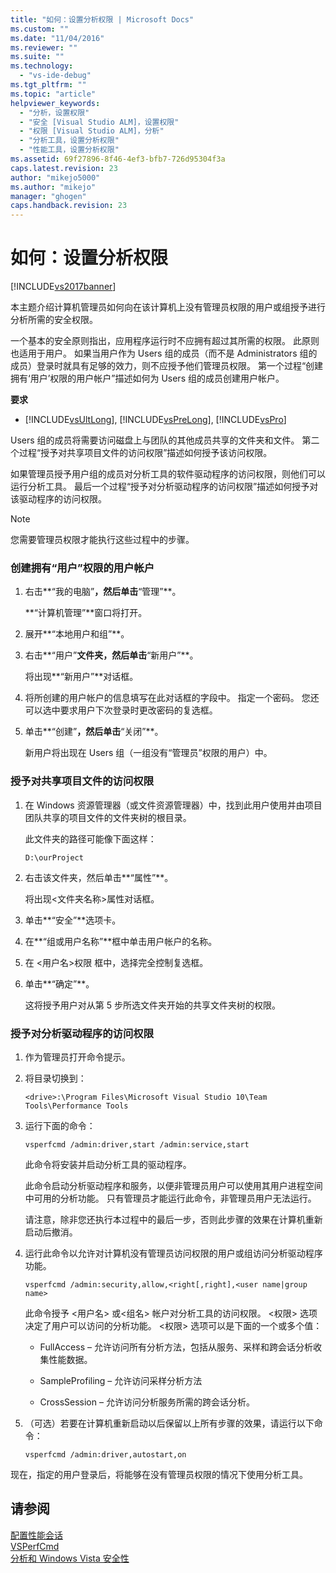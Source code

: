 ```yaml
---
title: "如何：设置分析权限 | Microsoft Docs"
ms.custom: ""
ms.date: "11/04/2016"
ms.reviewer: ""
ms.suite: ""
ms.technology: 
  - "vs-ide-debug"
ms.tgt_pltfrm: ""
ms.topic: "article"
helpviewer_keywords: 
  - "分析，设置权限"
  - "安全 [Visual Studio ALM]，设置权限"
  - "权限 [Visual Studio ALM]，分析"
  - "分析工具，设置分析权限"
  - "性能工具，设置分析权限"
ms.assetid: 69f27896-8f46-4ef3-bfb7-726d95304f3a
caps.latest.revision: 23
author: "mikejo5000"
ms.author: "mikejo"
manager: "ghogen"
caps.handback.revision: 23
---
```

# 如何：设置分析权限
[!INCLUDE[vs2017banner](../code-quality/includes/vs2017banner.md)]

本主题介绍计算机管理员如何向在该计算机上没有管理员权限的用户或组授予进行分析所需的安全权限。  
  
 一个基本的安全原则指出，应用程序运行时不应拥有超过其所需的权限。  此原则也适用于用户。  如果当用户作为 Users 组的成员（而不是 Administrators 组的成员）登录时就具有足够的效力，则不应授予他们管理员权限。  第一个过程“创建拥有‘用户’权限的用户帐户”描述如何为 Users 组的成员创建用户帐户。  
  
 **要求**  
  
-   [!INCLUDE[vsUltLong](../code-quality/includes/vsultlong_md.md)], [!INCLUDE[vsPreLong](../code-quality/includes/vsprelong_md.md)], [!INCLUDE[vsPro](../code-quality/includes/vspro_md.md)]  
  
 Users 组的成员将需要访问磁盘上与团队的其他成员共享的文件夹和文件。  第二个过程“授予对共享项目文件的访问权限”描述如何授予该访问权限。  
  
 如果管理员授予用户组的成员对分析工具的软件驱动程序的访问权限，则他们可以运行分析工具。  最后一个过程“授予对分析驱动程序的访问权限”描述如何授予对该驱动程序的访问权限。  
  
> [!NOTE]
>  您需要管理员权限才能执行这些过程中的步骤。  
  
### 创建拥有“用户”权限的用户帐户  
  
1.  右击**“我的电脑”**，然后单击**“管理”**。  
  
     **“计算机管理”**窗口将打开。  
  
2.  展开**“本地用户和组”**。  
  
3.  右击**“用户”**文件夹，然后单击**“新用户”**。  
  
     将出现**“新用户”**对话框。  
  
4.  将所创建的用户帐户的信息填写在此对话框的字段中。  指定一个密码。  您还可以选中要求用户下次登录时更改密码的复选框。  
  
5.  单击**“创建”**，然后单击**“关闭”**。  
  
     新用户将出现在 Users 组（一组没有“管理员”权限的用户）中。  
  
### 授予对共享项目文件的访问权限  
  
1.  在 Windows 资源管理器（或文件资源管理器）中，找到此用户使用并由项目团队共享的项目文件的文件夹树的根目录。  
  
     此文件夹的路径可能像下面这样：  
  
    ```  
    D:\ourProject  
    ```  
  
2.  右击该文件夹，然后单击**“属性”**。  
  
     将出现\<文件夹名称\>属性对话框。  
  
3.  单击**“安全”**选项卡。  
  
4.  在**“组或用户名称”**框中单击用户帐户的名称。  
  
5.  在 \<用户名\>权限 框中，选择完全控制复选框。  
  
6.  单击**“确定”**。  
  
     这将授予用户对从第 5 步所选文件夹开始的共享文件夹树的权限。  
  
### 授予对分析驱动程序的访问权限  
  
1.  作为管理员打开命令提示。  
  
2.  将目录切换到：  
  
    ```  
    <drive>:\Program Files\Microsoft Visual Studio 10\Team Tools\Performance Tools  
    ```  
  
3.  运行下面的命令：  
  
    ```  
    vsperfcmd /admin:driver,start /admin:service,start  
    ```  
  
     此命令将安装并启动分析工具的驱动程序。  
  
     此命令启动分析驱动程序和服务，以便非管理员用户可以使用其用户进程空间中可用的分析功能。  只有管理员才能运行此命令，非管理员用户无法运行。  
  
     请注意，除非您还执行本过程中的最后一步，否则此步骤的效果在计算机重新启动后撤消。  
  
4.  运行此命令以允许对计算机没有管理员访问权限的用户或组访问分析驱动程序功能。  
  
    ```  
    vsperfcmd /admin:security,allow,<right[,right],<user name|group name>  
    ```  
  
     此命令授予 \<用户名\> 或\<组名\> 帐户对分析工具的访问权限。  \<权限\> 选项决定了用户可以访问的分析功能。  \<权限\> 选项可以是下面的一个或多个值：  
  
    -   FullAccess – 允许访问所有分析方法，包括从服务、采样和跨会话分析收集性能数据。  
  
    -   SampleProfiling – 允许访问采样分析方法  
  
    -   CrossSession – 允许访问分析服务所需的跨会话分析。  
  
5.  （可选）若要在计算机重新启动以后保留以上所有步骤的效果，请运行以下命令：  
  
    ```  
    vsperfcmd /admin:driver,autostart,on  
    ```  
  
 现在，指定的用户登录后，将能够在没有管理员权限的情况下使用分析工具。  
  
## 请参阅  
 [配置性能会话](../profiling/configuring-performance-sessions.md)   
 [VSPerfCmd](../profiling/vsperfcmd.md)   
 [分析和 Windows Vista 安全性](../profiling/profiling-and-windows-vista-security.md)